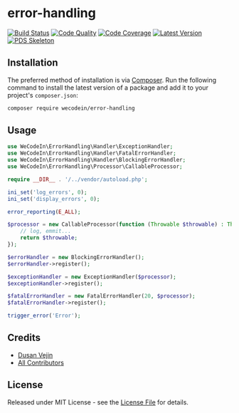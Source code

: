 # error-handling

[![Build Status][ico-build]][link-build]
[![Code Quality][ico-code-quality]][link-code-quality]
[![Code Coverage][ico-code-coverage]][link-code-coverage]
[![Latest Version][ico-version]][link-packagist]
[![PDS Skeleton][ico-pds]][link-pds]

## Installation

The preferred method of installation is via [Composer](http://getcomposer.org/). Run the following command to install the latest version of a package and add it to your project's `composer.json`:

```bash
composer require wecodein/error-handling
```

## Usage

``` php
use WeCodeIn\ErrorHandling\Handler\ExceptionHandler;
use WeCodeIn\ErrorHandling\Handler\FatalErrorHandler;
use WeCodeIn\ErrorHandling\Handler\BlockingErrorHandler;
use WeCodeIn\ErrorHandling\Processor\CallableProcessor;

require __DIR__ . '/../vendor/autoload.php';

ini_set('log_errors', 0);
ini_set('display_errors', 0);

error_reporting(E_ALL);

$processor = new CallableProcessor(function (Throwable $throwable) : Throwable {
    // log, emmit...
    return $throwable;
});

$errorHandler = new BlockingErrorHandler();
$errorHandler->register();

$exceptionHandler = new ExceptionHandler($processor);
$exceptionHandler->register();

$fatalErrorHandler = new FatalErrorHandler(20, $processor);
$fatalErrorHandler->register();

trigger_error('Error');

```

## Credits

- [Dusan Vejin][link-author]
- [All Contributors][link-contributors]

## License

Released under MIT License - see the [License File](LICENSE) for details.


[ico-version]: https://img.shields.io/packagist/v/wecodein/error-handling.svg
[ico-build]: https://travis-ci.org/wecodein/error-handling.svg?branch=master
[ico-code-coverage]: https://img.shields.io/scrutinizer/coverage/g/wecodein/error-handling.svg
[ico-code-quality]: https://img.shields.io/scrutinizer/g/wecodein/error-handling.svg
[ico-pds]: https://img.shields.io/badge/pds-skeleton-blue.svg

[link-packagist]: https://packagist.org/packages/wecodein/error-handling
[link-build]: https://travis-ci.org/wecodein/error-handling
[link-code-coverage]: https://scrutinizer-ci.com/g/wecodein/error-handling/code-structure
[link-code-quality]: https://scrutinizer-ci.com/g/wecodein/error-handling
[link-pds]: https://github.com/php-pds/skeleton
[link-author]: https://github.com/dutekvejin
[link-contributors]: ../../contributors
